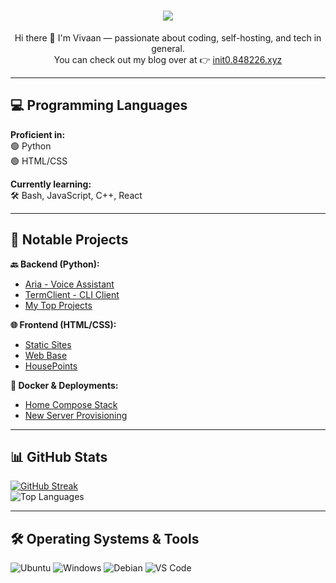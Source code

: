 <h1 align="center">
  <img src="https://readme-typing-svg.demolab.com?font=Consolas&size=35&pause=2000&color=FF5733&width=435&lines=Hey+there!+I'm+v-mod."><br />
</h1>

<p align="center">
  Hi there 👋 I'm Vivaan — passionate about coding, self-hosting, and tech in general.<br>
  You can check out my blog over at 👉 <a href="https://init0.848226.xyz/">init0.848226.xyz</a>
</p>

---

## 💻 Programming Languages

**Proficient in:**  
🟢 Python  
🟢 HTML/CSS  

**Currently learning:**  
🛠️ Bash, JavaScript, C++, React

---

## 🧠 Notable Projects

**🔙 Backend (Python):**  
- [Aria - Voice Assistant](https://github.com/vmd1/Aria-Complete)  
- [TermClient - CLI Client](https://github.com/vmd1/TermClient)  
- [My Top Projects](https://github.com/vmd1/My-Top-Projects)

**🌐 Frontend (HTML/CSS):**  
- [Static Sites](https://github.com/vmd1/My-Top-Projects/tree/main/WebSites)  
- [Web Base](https://github.com/vmd1/web-base)  
- [HousePoints](https://github.com/vmd1/housepoints)

**🐳 Docker & Deployments:**  
- [Home Compose Stack](https://github.com/vmd1/home-compose)  
- [New Server Provisioning](https://github.com/vmd1/new-server-provision)

---

## 📊 GitHub Stats

[![GitHub Streak](https://streak-stats.demolab.com?user=vmd1&theme=gruvbox_duo&hide_border=true)](https://git.io/streak-stats)  
![Top Languages](https://github-readme-stats.vercel.app/api/top-langs/?username=vmd1&layout=compact&theme=gruvbox)

---

## 🛠️ Operating Systems & Tools

![Ubuntu](https://img.shields.io/badge/OS-Ubuntu%2022.04-orange?style=flat-square&logo=ubuntu)
![Windows](https://img.shields.io/badge/OS-Windows%2011-blueviolet?style=flat-square&logo=windows11)
![Debian](https://img.shields.io/badge/OS-Debian-red?style=flat-square&logo=debian)
![VS Code](https://img.shields.io/badge/IDE-VSCode-%23007ACC?style=flat-square&logo=visual-studio-code)
